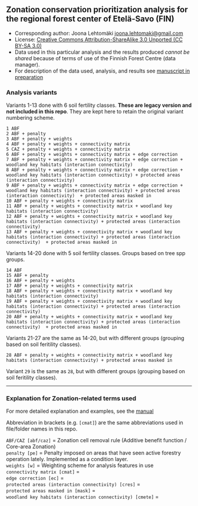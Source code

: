 ## Zonation conservation prioritization analysis for the regional forest center of Etelä-Savo (FIN)

* Corresponding author: Joona Lehtomäki <joona.lehtomaki@gmail.com>
* License: [Creative Commons Attribution-ShareAlike 3.0 Unported (CC BY-SA 3.0)
](http://creativecommons.org/licenses/by-sa/3.0/)
* Data used in this particular analysis and the results produced *cannot be shared* because of terms of use 
of the Finnish Forest Centre (data manager). 
* For description of the data used, analysis, and results see [manuscript in preparation](https://github.com/jlehtoma/validityms)

### Analysis variants

Variants 1-13 done with 6 soil fertility classes. **These are legacy version and not included in this repo**. They are
kept here to retain the original variant numbering scheme.

```
1 ABF
2 ABF + penalty
3 ABF + penalty + weights
4 ABF + penalty + weights + connectivity matrix
5 CAZ + penalty + weights + connectivity matrix
6 ABF + penalty + weights + connectivity matrix + edge correction
7 ABF + penalty + weights + connectivity matrix + edge correction + woodland key habitats (interaction connectivity)
8 ABF + penalty + weights + connectivity matrix + edge correction + woodland key habitats (interaction connectivity) + protected areas (interaction connectivity)
9 ABF + penalty + weights + connectivity matrix + edge correction + woodland key habitats (interaction connectivity) + protected areas (interaction connectivity)  + protected areas masked in
10 ABF + penalty + weights + connectivity matrix
11 ABF + penalty + weights + connectivity matrix + woodland key habitats (interaction connectivity)
12 ABF + penalty + weights + connectivity matrix + woodland key habitats (interaction connectivity) + protected areas (interaction connectivity)
13 ABF + penalty + weights + connectivity matrix + woodland key habitats (interaction connectivity) + protected areas (interaction connectivity)  + protected areas masked in
```

Variants 14-20 done with 5 soil fertility classes. Groups based on tree spp groups.
        
```
14 ABF
15 ABF + penalty
16 ABF + penalty + weights
17 ABF + penalty + weights + connectivity matrix
18 ABF + penalty + weights + connectivity matrix + woodland key habitats (interaction connectivity)
19 ABF + penalty + weights + connectivity matrix + woodland key habitats (interaction connectivity) + protected areas (interaction connectivity)
20 ABF + penalty + weights + connectivity matrix + woodland key habitats (interaction connectivity) + protected areas (interaction connectivity)  + protected areas masked in
```

Variants 21-27 are the same as 14-20, but with different groups (grouping based on soil feritility classes).
     
```
28 ABF + penalty + weights + connectivity matrix + woodland key habitats (interaction connectivity) + protected areas masked in
```

Variant `29` is the same as `28`, but with different groups (grouping based on soil feritility classes).

----
### Explanation for Zonation-related terms used 
For more detailed explanation and examples, see the [manual](http://www.helsinki.fi/bioscience/consplan/software/Zonation/ZONATION_v3.1_Manual_120416.pdf)

Abbreviation in brackets (e.g. `[cmat]`) are the same abbreviations used in file/folder names in this repo.

`ABF/CAZ [abf/caz]` = Zonation cell removal rule (Additive benefit function / Core-area Zonation)   
`penalty [pe]` = Penalty imposed on areas that have seen active forestry operation lately. Implemented as a condition layer.  
`weights [w]` = Weighting scheme for analysis features in use  
`connectivity matrix [cmat]` =  
`edge correction [ec]` =  
`protected areas (interaction connectivity) [cres]` =  
`protected areas masked in [mask]` =  
`woodland key habitats (interaction connectivity) [cmete]` =  
